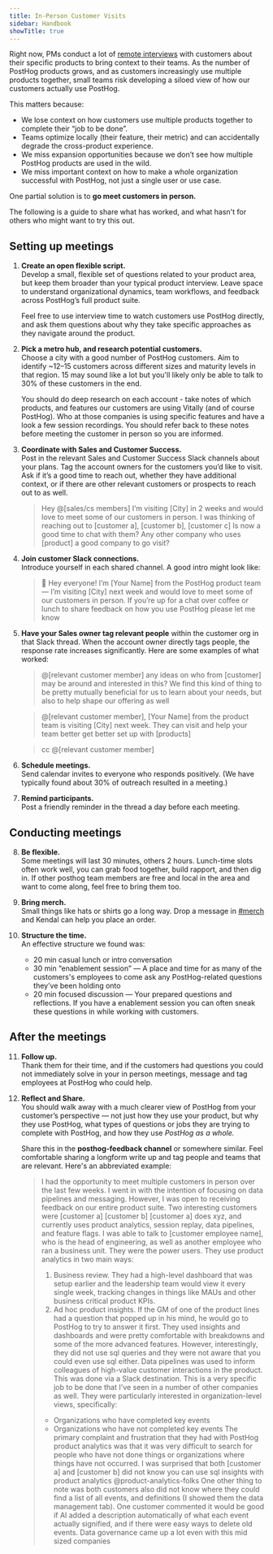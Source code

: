 ```yaml
---
title: In-Person Customer Visits
sidebar: Handbook
showTitle: true
---
```


Right now, PMs conduct a lot of [remote interviews](/handbook/product/user-feedback) with customers about their specific products to bring context to their teams. As the number of PostHog products grows, and as customers increasingly use multiple products together, small teams risk developing a siloed view of how our customers actually use PostHog.

This matters because:

- We lose context on how customers use multiple products together to complete their “job to be done”.
- Teams optimize locally (their feature, their metric) and can accidentally degrade the cross-product experience.
- We miss expansion opportunities because we don’t see how multiple PostHog products are used in the wild.
- We miss important context on how to make a whole organization successful with PostHog, not just a single user or use case.

One partial solution is to **go meet customers in person.**  

The following is a guide to share what has worked, and what hasn't for others who might want to try this out.

## Setting up meetings

1. **Create an open flexible script.**  
   Develop a small, flexible set of questions related to your product area, but keep them broader than your typical product interview. Leave space to understand organizational dynamics, team workflows, and feedback across PostHog’s full product suite. 
   
    Feel free to use interview time to watch customers use PostHog directly, and ask them questions about why they take specific approaches as they navigate around the product.

2. **Pick a metro hub, and research potential customers.**  
   Choose a city with a good number of PostHog customers. Aim to identify ~12–15 customers across different sizes and maturity levels in that region. 15 may sound like a lot but you'll likely only be able to talk to 30% of these customers in the end. 
   
   You should do deep research on each account - take notes of which products, and features our customers are using Vitally (and of course PostHog). Who at those companies is using specific features and have a look a few session recordings. You should refer back to these notes before meeting the customer in person so you are informed.

3. **Coordinate with Sales and Customer Success.**  
   Post in the relevant Sales and Customer Success Slack channels about your plans. Tag the account owners for the customers you’d like to visit. Ask if it’s a good time to reach out, whether they have additional context, or if there are other relevant customers or prospects to reach out to as well.

    >  Hey @[sales/cs members] I’m visiting [City] in 2 weeks and would love to meet some of our customers in person. I was thinking of reaching out to [customer a], [customer b], [customer c] Is now a good time to chat with them? Any other company who uses [product] a good company to go visit?

4. **Join customer Slack connections.**  
   Introduce yourself in each shared channel. A good intro might look like:

   > 👋 Hey everyone! I’m [Your Name] from the PostHog product team — I’m visiting [City] next week and would love to meet some of our customers in person. If you’re up for a chat over coffee or lunch to share feedback on how you use PostHog please let me know

5. **Have your Sales owner tag relevant people** within the customer org in that Slack thread. When the account owner directly tags people, the response rate increases significantly. Here are some examples of what worked:

    > @[relevant customer member] any ideas on who from [customer] may be around and interested in this? We find this kind of thing to be pretty mutually beneficial for us to learn about your needs, but also to help shape our offering as well

    > @[relevant customer member], [Your Name] from the product team is visiting [City] next week. They can visit and help your team better get better set up with [products]
    
    > cc @[relevant customer member]

6. **Schedule meetings.**  
   Send calendar invites to everyone who responds positively. (We have typically found about 30% of outreach resulted in a meeting.)

7. **Remind participants.**  
   Post a friendly reminder in the thread a day before each meeting.

## Conducting meetings

8. **Be flexible.**  
   Some meetings will last 30 minutes, others 2 hours. Lunch-time slots often work well, you can grab food together, build rapport, and then dig in. If other posthog team members are free and local in the area and want to come along, feel free to bring them too.

9. **Bring merch.**  
   Small things like hats or shirts go a long way. Drop a message in [#merch](https://posthog.slack.com/archives/C04DWKH7DM3) and Kendal can help you place an order.


10. **Structure the time.**  
    An effective structure we found was:
    - 20 min casual lunch or intro conversation  
    - 30 min “enablement session” — A place and time for as many of the customers's employees to come ask any PostHog-related questions they’ve been holding onto  
    - 20 min focused discussion — Your prepared questions and reflections. If you have a enablement session you can often sneak these questions in while working with customers.

## After the meetings

11. **Follow up.**  
    Thank them for their time, and if the customers had questions you could not immediately solve in your in person meetings, message and tag employees at PostHog who could help.

12. **Reflect and Share.**  
    You should walk away with a much clearer view of PostHog from your customer’s perspective — not just how they use your product, but why they use PostHog, what types of questions or jobs they are trying to complete with PostHog, and how they use *PostHog as a whole.*

    Share this in the **posthog-feedback channel** or somewhere similar. Feel comfortable sharing a longform write up and tag people and teams that are relevant. Here's an abbreviated example:

    > I had the opportunity to meet multiple customers in person over the last few weeks. I went in with the intention of focusing on data pipelines and messaging. However, I was open to receiving feedback on our entire product suite. 
    > Two interesting customers were [customer a] [customer b]
    > [customer a] does xyz, and currently uses product analytics, session replay, data pipelines, and feature flags. I was able to talk to [customer employee name], who is the head of engineering, as well as another employee who ran a business unit. They were the power users. 
    > They use product analytics in two main ways:
    > 1. Business review. They had a high-level dashboard that was setup earlier and the leadership team would view it every single week, tracking changes in things like MAUs and other business critical product KPIs.
    > 2. Ad hoc product insights. If the GM of one of the product lines had a question that popped up in his mind, he would go to PostHog to try to answer it first.
    > They used insights and dashboards and were pretty comfortable with breakdowns and some of the more advanced features. However, interestingly, they did not use sql queries and they were not aware that you could even use sql either. 
    > Data pipelines was used to inform colleagues of high-value customer interactions in the product. This was done via a Slack destination. This is a very specific job to be done that I've seen in a number of other companies as well.
    > They were particularly interested in organization-level views, specifically:
    > - Organizations who have completed key events
    > - Organizations who have not completed key events
    > The primary complaint and frustration that they had with PostHog product analytics was that it was very difficult to search for people who have not done things or organizations where things have not occurred. 
    > I was surprised that both [customer a] and [customer b] did not know you can use sql insights with product analytics @product-analytics-folks
    > One other thing to note was both customers also did not know where they could find a list of all events, and definitions (I showed them the data management tab). One customer commented it would be good if AI added a description automatically of what each event actually signified, and if there were easy ways to delete old events. Data governance came up a lot even with this mid sized companies

